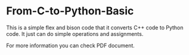 # From-C-to-Python-Basic

This is a simple flex and bison code that it converts C++ code to Python code.
It just can do simple operations and assignments.

For more information you can check PDF document.
